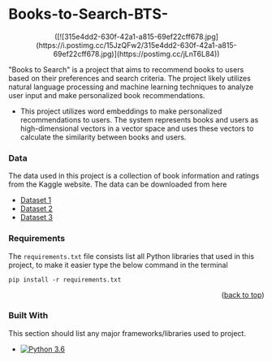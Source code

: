 # Books-to-Search-BTS-

<p align="center">([![315e4dd2-630f-42a1-a815-69ef22cff678.jpg](https://i.postimg.cc/15JzQFw2/315e4dd2-630f-42a1-a815-69ef22cff678.jpg)](https://postimg.cc/jLnT6L84))</p>

"Books to Search" is a project that aims to recommend books to users based on their preferences and search criteria. The project likely utilizes natural language processing and machine learning techniques to analyze user input and make personalized book recommendations.

* This project utilizes word embeddings to make personalized recommendations to users. The system represents books and users as high-dimensional vectors in a vector space and uses these vectors to calculate the similarity between books and users.

### Data
The data used in this project is a collection of book information and ratings from the Kaggle website. The data can be downloaded from here
* [Dataset 1](https://www.kaggle.com/datasets/thomaskonstantin/top-270-rated-computer-science-programing-books)
* [Dataset 2](https://www.kaggle.com/datasets/mdwaquarazam/datasciencebook)
* [Dataset 3](https://www.kaggle.com/datasets/die9origephit/amazon-data-science-books)

### Requirements
The `requirements.txt` file consists list all Python libraries that used in this project, to make it easier type the below command in the terminal

```
pip install -r requirements.txt
```
<p align="right">(<a href="#readme-top">back to top</a>)</p>

### Built With

This section should list any major frameworks/libraries used to project.

* [![Python 3.6](https://img.shields.io/badge/python-3.6-blue.svg)](https://www.python.org/downloads/release/python-360/)


